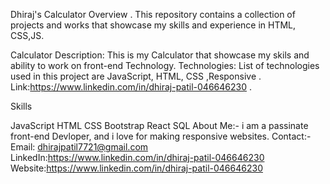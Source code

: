 Dhiraj's Calculator Overview . This repository contains a collection of projects and works that showcase my skills and experience in HTML, CSS,JS.

Calculator Description: This is my Calculator that showcase my skils and ability to work on front-end Technology. Technologies: List of technologies used in this project are JavaScript, HTML, CSS ,Responsive . Link:https://www.linkedin.com/in/dhiraj-patil-046646230 .

Skills

JavaScript
HTML
CSS
Bootstrap
React
SQL About Me:- i am a passinate front-end Devloper, and i love for making responsive websites.
Contact:- Email: dhirajpatil7721@gmail.com LinkedIn:https://www.linkedin.com/in/dhiraj-patil-046646230 Website:https://www.linkedin.com/in/dhiraj-patil-046646230


